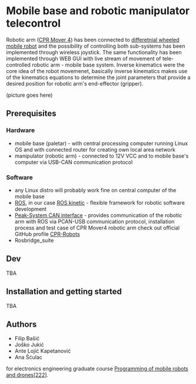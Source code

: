 # Mobile base and robotic manipulator telecontrol

Robotic arm ([CPR Mover 4](https://cpr-robots.com/education#Mover4)) has been connected to [differetnial wheeled mobile robot](https://en.wikipedia.org/wiki/Differential_wheeled_robot) and the possibility of controlling both sub-systems has been implemented through wireless joystick. The same  functionality has been implemented through  WEB GUI with live stream of movement of tele-controlled robotic arm - mobile base system. Inverse kinematics were the core idea of the robot movemenet, basically inverse kinematics makes use of the kinematics equations to determine the joint parameters that provide a desired position for robotic arm's end-effector (gripper).

(picture goes here)

## Prerequisites

### Hardware

* mobile base (paletar) - with central processing computer running Linux OS and with connected router for creating own local area network
* manipulator (robotic arm) - connected to 12V VCC and to mobile base's computer via USB-CAN communication protocol

### Software

* any Linux distro will probably work fine on central computer of the mobile base
* [ROS](http://www.ros.org/), in our case [ROS kinetic](http://wiki.ros.org/kinetic) - flexible framework for robotic software development
* [Peak-System CAN interface](http://www.peak-system.com/fileadmin/media/linux/index.htm) - provides communication  of the robotic arm with ROS via PCAN-USB communication protocol, installation process and test case of CPR Mover4 robotic arm check out official GitHub profile [CPR-Robots](https://github.com/CPR-Robots/Mover4) 
* Rosbridge_suite

## Dev

TBA

## Installation and getting started

TBA

## Authors

* Filip Bašić
* Joško Jukić
* Ante Lojić Kapetanović
* Ana Šćulac

for electronics engineering graduate course [Programming of mobile robots and drones[222]](https://nastava.fesb.unist.hr/nastava/predmeti/9687).
